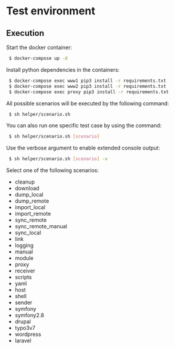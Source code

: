 # Test environment

## Execution

Start the docker container:

```bash
 $ docker-compose up -d
```

Install python dependencies in the containers:

```bash
 $ docker-compose exec www1 pip3 install -r requirements.txt
 $ docker-compose exec www2 pip3 install -r requirements.txt
 $ docker-compose exec proxy pip3 install -r requirements.txt
```

All possible scenarios will be executed by the following command:

```bash
 $ sh helper/scenario.sh
```

You can also run one specific test case by using the command:

```bash
 $ sh helper/scenario.sh [scenario]
```

Use the verbose argument to enable extended console output:

```bash
 $ sh helper/scenario.sh [scenario] -v
```

Select one of the following scenarios:

- cleanup
- download
- dump_local
- dump_remote
- import_local
- import_remote
- sync_remote
- sync_remote_manual
- sync_local
- link
- logging
- manual
- module
- proxy
- receiver
- scripts
- yaml
- host
- shell
- sender
- symfony
- symfony2.8
- drupal
- typo3v7
- wordpress
- laravel